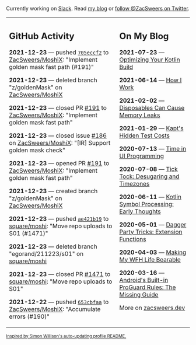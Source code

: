 Currently working on [Slack](https://slack.com/). Read [my blog](https://zacsweers.dev/) or [follow @ZacSweers on Twitter](https://twitter.com/ZacSweers).

<table><tr><td valign="top" width="60%">

## GitHub Activity
<!-- githubActivity starts -->
**2021-12-23** — pushed [`705eccf2`](https://github.com/ZacSweers/MoshiX/commit/705eccf2fccc710854e3d3121c37915d77101f7d) to [ZacSweers/MoshiX](https://api.github.com/repos/ZacSweers/MoshiX): "Implement golden mask fast path (#191)"

**2021-12-23** — deleted branch "z/goldenMask" on [ZacSweers/MoshiX](https://api.github.com/repos/ZacSweers/MoshiX)

**2021-12-23** — closed PR [#191](https://api.github.com/repos/ZacSweers/MoshiX/pulls/191) to [ZacSweers/MoshiX](https://api.github.com/repos/ZacSweers/MoshiX): "Implement golden mask fast path"

**2021-12-23** — closed issue [#186](https://api.github.com/repos/ZacSweers/MoshiX/issues/186) on [ZacSweers/MoshiX](https://api.github.com/repos/ZacSweers/MoshiX): "[IR] Support golden mask check"

**2021-12-23** — opened PR [#191](https://api.github.com/repos/ZacSweers/MoshiX/pulls/191) to [ZacSweers/MoshiX](https://api.github.com/repos/ZacSweers/MoshiX): "Implement golden mask fast path"

**2021-12-23** — created branch "z/goldenMask" on [ZacSweers/MoshiX](https://api.github.com/repos/ZacSweers/MoshiX)

**2021-12-23** — pushed [`ae421b19`](https://github.com/square/moshi/commit/ae421b190958e33e43fe746abc75386f6de646a2) to [square/moshi](https://api.github.com/repos/square/moshi): "Move repo uploads to S01 (#1471)"

**2021-12-23** — deleted branch "egorand/211223/s01" on [square/moshi](https://api.github.com/repos/square/moshi)

**2021-12-23** — closed PR [#1471](https://api.github.com/repos/square/moshi/pulls/1471) to [square/moshi](https://api.github.com/repos/square/moshi): "Move repo uploads to S01"

**2021-12-22** — pushed [`653cbfaa`](https://github.com/ZacSweers/MoshiX/commit/653cbfaa2ea5161b913d504b9cd161148b0ac156) to [ZacSweers/MoshiX](https://api.github.com/repos/ZacSweers/MoshiX): "Accumulate errors (#190)"
<!-- githubActivity ends -->
</td><td valign="top" width="40%">

## On My Blog
<!-- blog starts -->
**2021-07-23** — [Optimizing Your Kotlin Build](https://www.zacsweers.dev/optimizing-your-kotlin-build/)

**2021-06-14** — [How I Work](https://www.zacsweers.dev/how-i-work/)

**2021-02-02** — [Disposables Can Cause Memory Leaks](https://www.zacsweers.dev/disposables-can-cause-memory-leaks/)

**2021-01-29** — [Kapt's Hidden Test Costs](https://www.zacsweers.dev/kapts-hidden-test-costs/)

**2020-07-13** — [Time in UI Programming](https://www.zacsweers.dev/time-in-ui/)

**2020-07-08** — [Tick Tock: Desugaring and Timezones](https://www.zacsweers.dev/ticktock-desugaring-timezones/)

**2020-06-11** — [Kotlin Symbol Processing: Early Thoughts](https://www.zacsweers.dev/kotlin-symbol-processor-early-thoughts/)

**2020-05-01** — [Dagger Party Tricks: Extension Functions](https://www.zacsweers.dev/dagger-party-tricks-extension-functions/)

**2020-04-03** — [Making My WFH Life Bearable](https://www.zacsweers.dev/making-wfh-life-bearable/)

**2020-03-16** — [Android's Built-in ProGuard Rules: The Missing Guide](https://www.zacsweers.dev/android-proguard-rules/)
<!-- blog ends -->
More on [zacsweers.dev](https://zacsweers.dev/)
</td></tr></table>

<sub><a href="https://simonwillison.net/2020/Jul/10/self-updating-profile-readme/">Inspired by Simon Willison's auto-updating profile README.</a></sub>